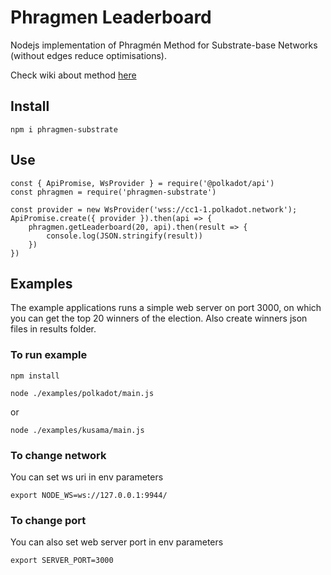 # Phragmen Leaderboard

Nodejs implementation of Phragmén Method for Substrate-base Networks (without edges reduce optimisations). 

Check wiki about method [here](https://wiki.polkadot.network/docs/en/learn-phragmen)

## Install
`npm i phragmen-substrate`

## Use
```
const { ApiPromise, WsProvider } = require('@polkadot/api')
const phragmen = require('phragmen-substrate')

const provider = new WsProvider('wss://cc1-1.polkadot.network');
ApiPromise.create({ provider }).then(api => {
    phragmen.getLeaderboard(20, api).then(result => {
        console.log(JSON.stringify(result))
    })
})
```


## Examples

The example applications runs a simple web server on port 3000, on which you can get the top 20 winners of the election. 
Also create winners json files in results folder.

### To run example
`npm install`

`node ./examples/polkadot/main.js`

or

`node ./examples/kusama/main.js`

### To change network
You can set ws uri in env parameters

`export NODE_WS=ws://127.0.0.1:9944/`

### To change port
You can also set web server port in env parameters

`export SERVER_PORT=3000`

